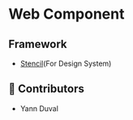 # Web Component

## Framework

- [Stencil](https://stenciljs.com/)(For Design System)

## 🙌 Contributors 

- Yann Duval
